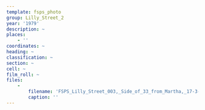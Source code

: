 ```yaml
---
template: fsps_photo
group: Lilly_Street_2
year: '1979'
description: ~
places:
    - ''
coordinates: ~
heading: ~
classification: ~
section: ~
cell: ~
film_roll: ~
files:
    -
        filename: 'FSPS_Lilly_Street_003,_Side_of_33_from_Martha,_17-3-O,_1979.png'
        caption: ''
---
```


